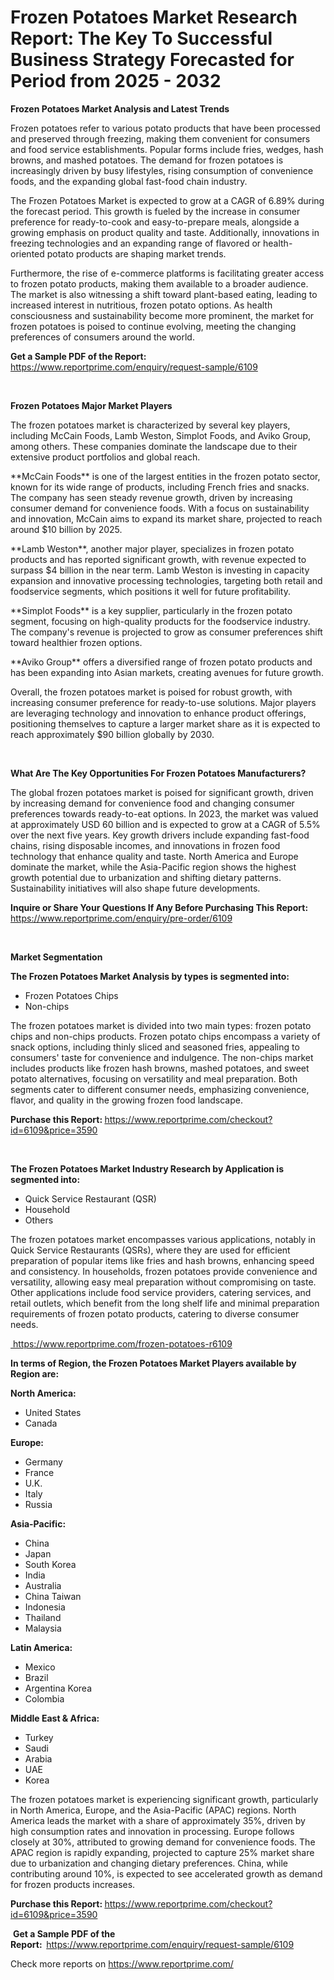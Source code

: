 <p><h1>Frozen Potatoes Market Research Report: The Key To Successful Business Strategy Forecasted for Period from 2025 - 2032</h1></p><p><strong>Frozen Potatoes Market Analysis and Latest Trends</strong></p>
<p><p>Frozen potatoes refer to various potato products that have been processed and preserved through freezing, making them convenient for consumers and food service establishments. Popular forms include fries, wedges, hash browns, and mashed potatoes. The demand for frozen potatoes is increasingly driven by busy lifestyles, rising consumption of convenience foods, and the expanding global fast-food chain industry.</p><p>The Frozen Potatoes Market is expected to grow at a CAGR of 6.89% during the forecast period. This growth is fueled by the increase in consumer preference for ready-to-cook and easy-to-prepare meals, alongside a growing emphasis on product quality and taste. Additionally, innovations in freezing technologies and an expanding range of flavored or health-oriented potato products are shaping market trends. </p><p>Furthermore, the rise of e-commerce platforms is facilitating greater access to frozen potato products, making them available to a broader audience. The market is also witnessing a shift toward plant-based eating, leading to increased interest in nutritious, frozen potato options. As health consciousness and sustainability become more prominent, the market for frozen potatoes is poised to continue evolving, meeting the changing preferences of consumers around the world.</p></p>
<p><strong>Get a Sample PDF of the Report:&nbsp;</strong> <a href="https://www.reportprime.com/enquiry/request-sample/6109?utm_campaign=3205&utm_medium=2&utm_source=Github&utm_content=ia&utm_term=19032025&utm_id=frozen-potatoes">https://www.reportprime.com/enquiry/request-sample/6109</a></p>
<p>&nbsp;</p>
<p><strong>Frozen Potatoes Major Market Players</strong></p>
<p><p>The frozen potatoes market is characterized by several key players, including McCain Foods, Lamb Weston, Simplot Foods, and Aviko Group, among others. These companies dominate the landscape due to their extensive product portfolios and global reach.</p><p>**McCain Foods** is one of the largest entities in the frozen potato sector, known for its wide range of products, including French fries and snacks. The company has seen steady revenue growth, driven by increasing consumer demand for convenience foods. With a focus on sustainability and innovation, McCain aims to expand its market share, projected to reach around $10 billion by 2025.</p><p>**Lamb Weston**, another major player, specializes in frozen potato products and has reported significant growth, with revenue expected to surpass $4 billion in the near term. Lamb Weston is investing in capacity expansion and innovative processing technologies, targeting both retail and foodservice segments, which positions it well for future profitability.</p><p>**Simplot Foods** is a key supplier, particularly in the frozen potato segment, focusing on high-quality products for the foodservice industry. The company's revenue is projected to grow as consumer preferences shift toward healthier frozen options.</p><p>**Aviko Group** offers a diversified range of frozen potato products and has been expanding into Asian markets, creating avenues for future growth. </p><p>Overall, the frozen potatoes market is poised for robust growth, with increasing consumer preference for ready-to-use solutions. Major players are leveraging technology and innovation to enhance product offerings, positioning themselves to capture a larger market share as it is expected to reach approximately $90 billion globally by 2030.</p></p>
<p>&nbsp;</p>
<p><strong>What Are The Key Opportunities For Frozen Potatoes Manufacturers?</strong></p>
<p><p>The global frozen potatoes market is poised for significant growth, driven by increasing demand for convenience food and changing consumer preferences towards ready-to-eat options. In 2023, the market was valued at approximately USD 60 billion and is expected to grow at a CAGR of 5.5% over the next five years. Key growth drivers include expanding fast-food chains, rising disposable incomes, and innovations in frozen food technology that enhance quality and taste. North America and Europe dominate the market, while the Asia-Pacific region shows the highest growth potential due to urbanization and shifting dietary patterns. Sustainability initiatives will also shape future developments.</p></p>
<p><strong>Inquire or Share Your Questions If Any Before Purchasing This Report:</strong> <a href="https://www.reportprime.com/enquiry/pre-order/6109?utm_campaign=3205&utm_medium=2&utm_source=Github&utm_content=ia&utm_term=19032025&utm_id=frozen-potatoes">https://www.reportprime.com/enquiry/pre-order/6109</a></p>
<p>&nbsp;</p>
<p><strong>Market Segmentation</strong></p>
<p><strong>The Frozen Potatoes Market Analysis by types is segmented into:</strong></p>
<p><ul><li>Frozen Potatoes Chips</li><li>Non-chips</li></ul></p>
<p><p>The frozen potatoes market is divided into two main types: frozen potato chips and non-chips products. Frozen potato chips encompass a variety of snack options, including thinly sliced and seasoned fries, appealing to consumers' taste for convenience and indulgence. The non-chips market includes products like frozen hash browns, mashed potatoes, and sweet potato alternatives, focusing on versatility and meal preparation. Both segments cater to different consumer needs, emphasizing convenience, flavor, and quality in the growing frozen food landscape.</p></p>
<p><strong>Purchase this Report:&nbsp;</strong><a href="https://www.reportprime.com/checkout?id=6109&price=3590&utm_campaign=3205&utm_medium=2&utm_source=Github&utm_content=ia&utm_term=19032025&utm_id=frozen-potatoes">https://www.reportprime.com/checkout?id=6109&price=3590</a></p>
<p>&nbsp;</p>
<p><strong>The Frozen Potatoes Market Industry Research by Application is segmented into:</strong></p>
<p><ul><li>Quick Service Restaurant (QSR)</li><li>Household</li><li>Others</li></ul></p>
<p><p>The frozen potatoes market encompasses various applications, notably in Quick Service Restaurants (QSRs), where they are used for efficient preparation of popular items like fries and hash browns, enhancing speed and consistency. In households, frozen potatoes provide convenience and versatility, allowing easy meal preparation without compromising on taste. Other applications include food service providers, catering services, and retail outlets, which benefit from the long shelf life and minimal preparation requirements of frozen potato products, catering to diverse consumer needs.</p></p>
<p><a href="https://www.reportprime.com/frozen-potatoes-r6109?utm_campaign=3205&utm_medium=2&utm_source=Github&utm_content=ia&utm_term=19032025&utm_id=frozen-potatoes">&nbsp;https://www.reportprime.com/frozen-potatoes-r6109</a></p>
<p><strong>In terms of Region, the Frozen Potatoes Market Players available by Region are:</strong></p>
<p>
    <p> <strong> North America: </strong>
        <ul>
            <li>United States</li>
            <li>Canada</li>
        </ul>
        </p> 
    <p> <strong> Europe: </strong>
        <ul>
            <li>Germany</li>
            <li>France</li>
            <li>U.K.</li>
            <li>Italy</li>
            <li>Russia</li>
        </ul>
        </p> 
    <p> <strong> Asia-Pacific: </strong>
        <ul>
            <li>China</li>
            <li>Japan</li>
            <li>South Korea</li>
            <li>India</li>
            <li>Australia</li>
            <li>China Taiwan</li>
            <li>Indonesia</li>
            <li>Thailand</li>
            <li>Malaysia</li>
        </ul>
        </p> 
    <p> <strong> Latin America: </strong>
        <ul>
            <li>Mexico</li>
            <li>Brazil</li>
            <li>Argentina Korea</li>
            <li>Colombia</li>
        </ul>
        </p> 
    <p> <strong> Middle East & Africa: </strong>
        <ul>
            <li>Turkey</li>
            <li>Saudi</li>
            <li>Arabia</li>
            <li>UAE</li>
            <li>Korea</li>
        </ul>
    </p>
    </p>
<p><p>The frozen potatoes market is experiencing significant growth, particularly in North America, Europe, and the Asia-Pacific (APAC) regions. North America leads the market with a share of approximately 35%, driven by high consumption rates and innovation in processing. Europe follows closely at 30%, attributed to growing demand for convenience foods. The APAC region is rapidly expanding, projected to capture 25% market share due to urbanization and changing dietary preferences. China, while contributing around 10%, is expected to see accelerated growth as demand for frozen products increases.</p></p>
<p><strong>Purchase this Report: </strong><a href="https://www.reportprime.com/checkout?id=6109&price=3590&utm_campaign=3205&utm_medium=2&utm_source=Github&utm_content=ia&utm_term=19032025&utm_id=frozen-potatoes">https://www.reportprime.com/checkout?id=6109&price=3590</a></p>
<p>&nbsp;<strong>Get a Sample PDF of the Report:&nbsp;&nbsp;</strong><a href="https://www.reportprime.com/enquiry/request-sample/6109?utm_campaign=3205&utm_medium=2&utm_source=Github&utm_content=ia&utm_term=19032025&utm_id=frozen-potatoes">https://www.reportprime.com/enquiry/request-sample/6109</a></p>
<p><strong></strong></p>
<p>Check more reports on <a href="https://www.reportprime.com/?utm_campaign=3205&utm_medium=2&utm_source=Github&utm_content=ia&utm_term=19032025&utm_id=frozen-potatoes">https://www.reportprime.com/</a></p>